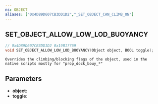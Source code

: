 ```yaml
---
ns: OBJECT
aliases: ["0x4D89D607CB3DD1D2","_SET_OBJECT_CAN_CLIMB_ON"]
---
```

## SET_OBJECT_ALLOW_LOW_LOD_BUOYANCY

```c
// 0x4D89D607CB3DD1D2 0x19B17769
void SET_OBJECT_ALLOW_LOW_LOD_BUOYANCY(Object object, BOOL toggle);
```

```
Overrides the climbing/blocking flags of the object, used in the native scripts mostly for "prop_dock_bouy_*"
```

## Parameters
* **object**: 
* **toggle**: 

